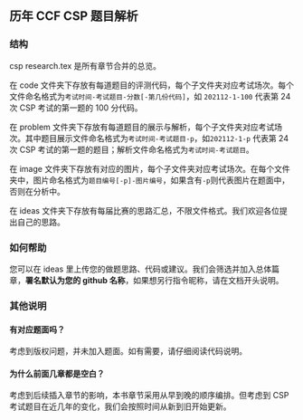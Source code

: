 ## 历年 CCF CSP 题目解析

### 结构

csp research.tex 是所有章节合并的总览。

在 code 文件夹下存放有每道题目的评测代码，每个子文件夹对应考试场次。每个文件命名格式为`考试时间-考试题目-分数[-第几份代码]`，如 `202112-1-100` 代表第 24 次 CSP 考试的第一题的 100 分代码。

在 problem 文件夹下存放有每道题目的展示与解析，每个子文件夹对应考试场次。其中题目展示文件命名格式为`考试时间-考试题目-p`，如`202112-1-p` 代表第 24 次 CSP 考试的第一题的题目；解析文件命名格式为`考试时间-考试题目`。

在 image 文件夹下存放有对应的图片，每个子文件夹对应考试场次。在每个文件夹中，图片命名格式为`题目编号[-p]-图片编号`，如果含有`-p`则代表图片在题面中，否则在分析中。

在 ideas 文件夹下存放有每届比赛的思路汇总，不限文件格式。我们欢迎各位提出自己的思路。

### 如何帮助

您可以在 ideas 里上传您的做题思路、代码或建议。我们会筛选并加入总体篇章，**署名默认为您的 github 名称**，如果想另行指令昵称，请在文档开头说明。

### 其他说明

#### 有对应题面吗？

考虑到版权问题，并未加入题面。如有需要，请仔细阅读代码说明。

#### 为什么前面几章都是空白？

考虑到后续插入章节的影响，本书章节采用从早到晚的顺序编排。但考虑到 CSP 考试题目在近几年的变化，我们会按照时间从新到旧开始更新。